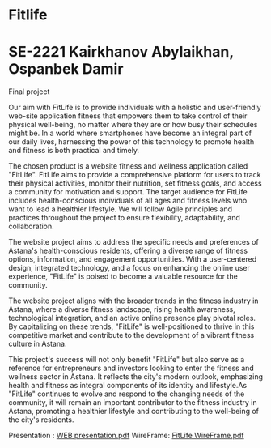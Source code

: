# Fitlife
# SE-2221 Kairkhanov Abylaikhan, Ospanbek Damir
Final project

Our aim with FitLife is to provide individuals with a holistic and user-friendly web-site application fitness that empowers them to take control of their physical well-being, no matter where they are or how busy their schedules might be. 
In a world where smartphones have become an integral part of our daily lives, harnessing the power of this technology to promote health and fitness is both practical and timely.

The chosen product is a website fitness and wellness application called "FitLife". FitLife aims to provide a comprehensive platform for users to track their physical activities, monitor their nutrition, set fitness goals, and access a community for motivation and support. The target audience for FitLife includes health-conscious individuals of all ages and fitness levels who want to lead a healthier lifestyle. We will follow Agile principles and practices throughout the project to ensure flexibility, adaptability, and collaboration.

The website project aims to address the specific needs and preferences of Astana's health-conscious residents, offering a diverse range of fitness options, information, and engagement opportunities. With a user-centered design, integrated technology, and a focus on enhancing the online user experience, "FitLife" is poised to become a valuable resource for the community.

The website project aligns with the broader trends in the fitness industry in Astana, where a diverse fitness landscape, rising health awareness, technological integration, and an active online presence play pivotal roles. By capitalizing on these trends, "FitLife" is well-positioned to thrive in this competitive market and contribute to the development of a vibrant fitness culture in Astana.

This project's success will not only benefit "FitLife" but also serve as a reference for entrepreneurs and investors looking to enter the fitness and wellness sector in Astana. It reflects the city's modern outlook, emphasizing health and fitness as integral components of its identity and lifestyle.As "FitLife" continues to evolve and respond to the changing needs of the community, it will remain an important contributor to the fitness industry in Astana, promoting a healthier lifestyle and contributing to the well-being of the city's residents.

Presentation : [WEB presentation.pdf](https://github.com/kair7sky/Final-Web-project/files/13456579/WEB.presentation.pdf)
WireFrame: [FitLife WireFrame.pdf](https://github.com/kair7sky/Final-Web-project/files/13456598/FitLife.WireFrame.pdf)



